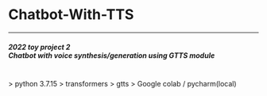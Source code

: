 # Chatbot-With-TTS
<hr>
<h5>2022 toy project 2<br>
Chatbot with voice synthesis/generation using GTTS module</h5><br>
> python 3.7.15
> transformers
> gtts
> Google colab / pycharm(local)

